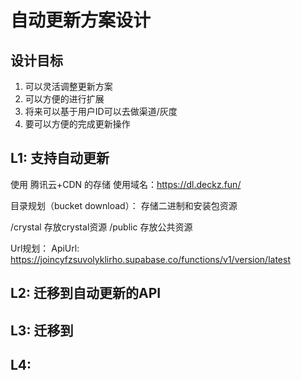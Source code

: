 # 自动更新方案设计

## 设计目标

1. 可以灵活调整更新方案
2. 可以方便的进行扩展 
3. 将来可以基于用户ID可以去做渠道/灰度
4. 要可以方便的完成更新操作

## L1: 支持自动更新

使用 腾讯云+CDN 的存储
使用域名：https://dl.deckz.fun/

目录规划（bucket download）：
存储二进制和安装包资源

/crystal 存放crystal资源
/public 存放公共资源

Url规划：
ApiUrl: https://joincyfzsuvolyklirho.supabase.co/functions/v1/version/latest

## L2: 迁移到自动更新的API

## L3: 迁移到

## L4:


